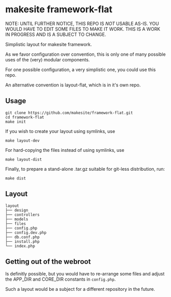 makesite framework-flat
======================

NOTE: UNTIL FURTHER NOTICE, THIS REPO IS *NOT* USABLE AS-IS.
YOU WOULD HAVE TO EDIT SOME FILES TO MAKE IT WORK. THIS IS
A WORK IN PROGRESS AND IS A SUBJECT TO CHANGE.

Simplistic layout for makesite framework.

As we favor configuration over convention, this is only one of many
possible uses of the (very) modular components. 

For one possible configuration, a very simplistic one, you could
use this repo.

An alternative convention is layout-flat, which is in it's own repo.

Usage
-----

```
git clone https://github.com/makesite/framework-flat.git
cd framework-flat
make init
```

If you wish to create your layout using symlinks, use

```
make layout-dev
```

For hard-copying the files instead of using symlinks, use

```
make layout-dist
```

Finally, to prepare a stand-alone .tar.gz suitable for git-less
distribution, run:

```
make dist
```

Layout
------

```
layout
├── design
├── controllers
├── models
├── files
├── config.php
├── config.dev.php
├── db.conf.php
├── install.php
└── index.php
```

Getting out of the webroot
--------------------------

Is definitly possible, but you would have to re-arrange some files
and adjust the APP_DIR and CORE_DIR constants in `config.php`.

Such a layout would be a subject for a different repository in the
future.
